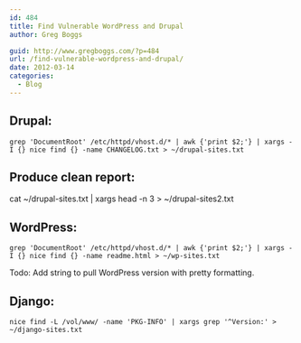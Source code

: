 ```yaml
---
id: 484
title: Find Vulnerable WordPress and Drupal
author: Greg Boggs

guid: http://www.gregboggs.com/?p=484
url: /find-vulnerable-wordpress-and-drupal/
date: 2012-03-14
categories:
  - Blog
---
```

## Drupal:

`grep 'DocumentRoot' /etc/httpd/vhost.d/* | awk {'print $2;'} | xargs -I {} nice find {} -name CHANGELOG.txt > ~/drupal-sites.txt`

## Produce clean report:

cat ~/drupal-sites.txt | xargs head -n 3 > ~/drupal-sites2.txt

## WordPress:

`grep 'DocumentRoot' /etc/httpd/vhost.d/* | awk {'print $2;'} | xargs -I {} nice find {} -name readme.html > ~/wp-sites.txt`

Todo: Add string to pull WordPress version with pretty formatting.

## Django:

     
    nice find -L /vol/www/ -name 'PKG-INFO' | xargs grep '^Version:' > ~/django-sites.txt